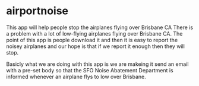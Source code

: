 # airportnoise
This app will help people stop the airplanes flying over Brisbane CA
There is a problem with a lot of low-flying airplanes flying over Brisbane CA. The point of this app is people download 
it and then it is easy to report the noisey airplanes and our hope is that if we report it enough then they will stop.

  Basicly what we are doing with this app is we are makeing it send an email with a pre-set body so that the SFO Noise Abatement 
  Department is informed whenever an airplane flys to low over Brisbane.
